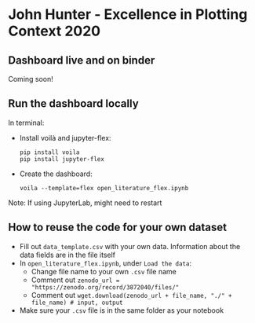 # John Hunter - Excellence in Plotting Context 2020

## Dashboard live and on binder 
Coming soon!

## Run the dashboard locally 
In terminal:
- Install voilà and jupyter-flex:  
  ```
  pip install voila
  pip install jupyter-flex
  ```
- Create the dashboard:
  ```
  voila --template=flex open_literature_flex.ipynb 
  ```
Note: If using JupyterLab, might need to restart
  
## How to reuse the code for your own dataset
- Fill out `data_template.csv` with your own data. Information about the data fields are in the file itself  
- In `open_literature_flex.ipynb`, under `Load the data`:
  - Change file name to your own `.csv` file name  
  - Comment out `zenodo_url = "https://zenodo.org/record/3872040/files/"`
  - Comment out `wget.download(zenodo_url + file_name, "./" + file_name) # input, output`
- Make sure your `.csv` file is in the same folder as your notebook
